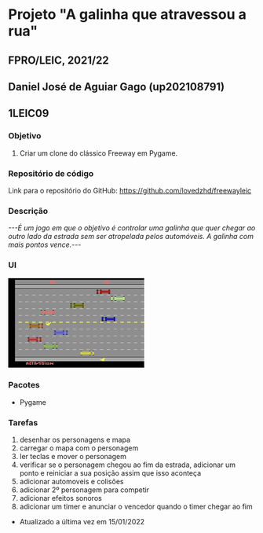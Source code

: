 # Projeto "A galinha que atravessou a rua"
## FPRO/LEIC, 2021/22
## Daniel José de Aguiar Gago (up202108791)
## 1LEIC09

### Objetivo

1. Criar um clone do clássico Freeway em Pygame.

### Repositório de código

Link para o repositório do GitHub: https://github.com/lovedzhd/freewayleic

### Descrição

*---É um jogo em que o objetivo é controlar uma galinha que quer chegar ao outro lado da estrada sem ser atropelada pelos automóveis. A galinha com mais pontos vence.---*

### UI

![UI](UI.png)

### Pacotes

- Pygame

### Tarefas

1. desenhar os personagens e mapa
2. carregar o mapa com o personagem
3. ler teclas e mover o personagem
4. verificar se o personagem chegou ao fim da estrada, adicionar um ponto e reiniciar a sua posição assim que isso aconteça
5. adicionar automoveis e colisões
6. adicionar 2º personagem para competir
7. adicionar efeitos sonoros
8. adicionar um timer e anunciar o vencedor quando o timer chegar ao fim

- Atualizado a última vez em 15/01/2022
